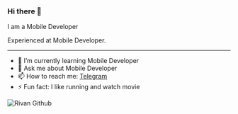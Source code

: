 ### Hi there 👋

I am a Mobile Developer

Experienced at Mobile Developer.

---

- 🌱 I’m currently learning Mobile Developer
- 💬 Ask me about Mobile Developer
- 📫 How to reach me: [Telegram](https://t.me/rrivann)
- ⚡ Fun fact: I like running and watch movie

![Rivan Github](https://github-readme-stats.vercel.app/api?username=rrivann&show_icons=true&hide_border=true)
